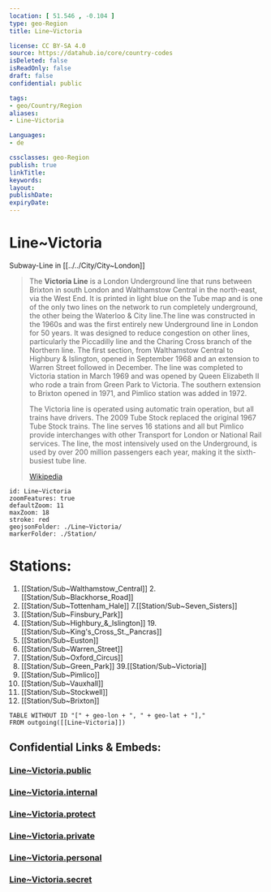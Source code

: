 ```yaml
---
location: [ 51.546 , -0.104 ] 
type: geo-Region
title: Line~Victoria

license: CC BY-SA 4.0
source: https://datahub.io/core/country-codes
isDeleted: false
isReadOnly: false
draft: false
confidential: public

tags:
- geo/Country/Region
aliases:
- Line~Victoria

Languages:
- de

cssclasses: geo-Region
publish: true
linkTitle: 
keywords: 
layout: 
publishDate: 
expiryDate: 
---
```


# Line~Victoria

Subway-Line in [[../../City/City~London]] 

> The **Victoria Line** is a London Underground line that runs between Brixton in south London and Walthamstow Central in the north-east, via the West End. It is printed in light blue on the Tube map and is one of the only two lines on the network to run completely underground, the other being the Waterloo & City line.The line was constructed in the 1960s and was the first entirely new Underground line in London for 50 years. It was designed to reduce congestion on other lines, particularly the Piccadilly line and the Charing Cross branch of the Northern line. The first section, from Walthamstow Central to Highbury & Islington, opened in September 1968 and an extension to Warren Street followed in December. The line was completed to Victoria station in March 1969 and was opened by Queen Elizabeth II who rode a train from Green Park to Victoria. The southern extension to Brixton opened in 1971, and Pimlico station was added in 1972.
>
> The Victoria line is operated using automatic train operation, but all trains have drivers. The 2009 Tube Stock replaced the original 1967 Tube Stock trains. The line serves 16 stations and all but Pimlico provide interchanges with other Transport for London or National Rail services. The line, the most intensively used on the Underground, is used by over 200 million passengers each year, making it the sixth-busiest tube line.
>
> [Wikipedia](https://en.wikipedia.org/wiki/Victoria%20line)


```leaflet
id: Line~Victoria
zoomFeatures: true 
defaultZoom: 11 
maxZoom: 18
stroke: red
geojsonFolder: ./Line~Victoria/
markerFolder: ./Station/
```


# Stations: 
1.	[[Station/Sub~Walthamstow_Central]] 
2.[[Station/Sub~Blackhorse_Road]]  
6.	[[Station/Sub~Tottenham_Hale]] 
7.[[Station/Sub~Seven_Sisters]]  
11.	[[Station/Sub~Finsbury_Park]] 
15.	[[Station/Sub~Highbury_&_Islington]] 
19.[[Station/Sub~King's_Cross_St._Pancras]]  
23.	[[Station/Sub~Euston]] 
27.	[[Station/Sub~Warren_Street]] 
31.	[[Station/Sub~Oxford_Circus]] 
35.	[[Station/Sub~Green_Park]] 
39.[[Station/Sub~Victoria]]  
43.	[[Station/Sub~Pimlico]] 
44.	[[Station/Sub~Vauxhall]] 
48.	[[Station/Sub~Stockwell]] 
49.	[[Station/Sub~Brixton]] 

```dataview
TABLE WITHOUT ID "[" + geo-lon + ", " + geo-lat + "],"
FROM outgoing([[Line~Victoria]])
```


## Confidential Links & Embeds: 

### [Line~Victoria.public](/_public/\Earth\Continent\Europe\Europe~North\UK\England\Regions~England\London,Greater\cities~GreaterLondon\UndergroundLine~Victoria.public.md) 

### [Line~Victoria.internal](/_internal/\Earth\Continent\Europe\Europe~North\UK\England\Regions~England\London,Greater\cities~GreaterLondon\UndergroundLine~Victoria.internal.md) 

### [Line~Victoria.protect](/_protect/\Earth\Continent\Europe\Europe~North\UK\England\Regions~England\London,Greater\cities~GreaterLondon\UndergroundLine~Victoria.protect.md) 

### [Line~Victoria.private](/_private/\Earth\Continent\Europe\Europe~North\UK\England\Regions~England\London,Greater\cities~GreaterLondon\UndergroundLine~Victoria.private.md) 

### [Line~Victoria.personal](/_personal/\Earth\Continent\Europe\Europe~North\UK\England\Regions~England\London,Greater\cities~GreaterLondon\UndergroundLine~Victoria.personal.md) 

### [Line~Victoria.secret](/_secret/\Earth\Continent\Europe\Europe~North\UK\England\Regions~England\London,Greater\cities~GreaterLondon\UndergroundLine~Victoria.secret.md)

